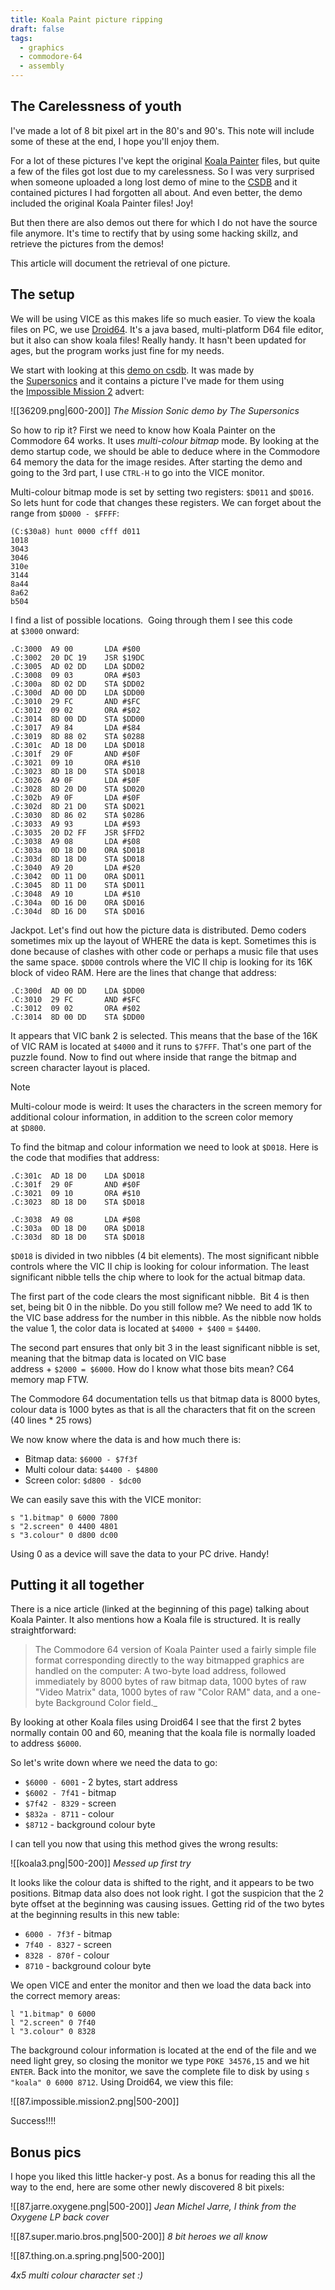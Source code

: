 ```yaml
---
title: Koala Paint picture ripping
draft: false
tags:
  - graphics
  - commodore-64
  - assembly
---
```

## The Carelessness of youth

I've made a lot of 8 bit pixel art in the 80's and 90's. This note will include some of these at the end, I hope you'll enjoy them.
  
For a lot of these pictures I've kept the original [Koala Painter](https://en.wikipedia.org/wiki/KoalaPad) files, but quite a few of the files got lost due to my carelessness. So I was very surprised when someone uploaded a long lost demo of mine to the [CSDB](https://draft.blogger.com/blog/post/edit/2955047293687286184/176038653623719182#) and it contained pictures I had forgotten all about. And even better, the demo included the original Koala Painter files! Joy!
  
But then there are also demos out there for which I do not have the source file anymore. It's time to rectify that by using some hacking skillz, and retrieve the pictures from the demos!

This article will document the retrieval of one picture.

## The setup

We will be using VICE as this makes life so much easier. To view the koala files on PC, we use [Droid64](https://droid64.sourceforge.net/). It's a java based, multi-platform D64 file editor, but it also can show koala files! Really handy. It hasn't been updated for ages, but the program works just fine for my needs.

We start with looking at this [demo on csdb](http://csdb.dk/release/?id=36209). It was made by the [Supersonics](https://draft.blogger.com/blog/post/edit/2955047293687286184/176038653623719182#) and it contains a picture I've made for them using the [Impossible Mission 2](https://draft.blogger.com/blog/post/edit/2955047293687286184/176038653623719182#) advert:

![[36209.png|600-200]]
*The Mission Sonic demo by The Supersonics*
  
So how to rip it? First we need to know how Koala Painter on the Commodore 64 works. It uses *multi-colour bitmap* mode. By looking at the demo startup code, we should be able to deduce where in the Commodore 64 memory the data for the image resides. After starting the demo and going to the 3rd part, I use `CTRL-H` to go into the VICE monitor.

Multi-colour bitmap mode is set by setting two registers: `$D011` and `$D016`. So lets hunt for code that changes these registers. We can forget about the range from `$D000 - $FFFF`:

```
(C:$30a8) hunt 0000 cfff d011  
1018  
3043  
3046  
310e  
3144  
8a44  
8a62  
b504  
```

I find a list of possible locations.  Going through them I see this code at `$3000` onward:  

```
.C:3000  A9 00       LDA #$00  
.C:3002  20 DC 19    JSR $19DC  
.C:3005  AD 02 DD    LDA $DD02  
.C:3008  09 03       ORA #$03  
.C:300a  8D 02 DD    STA $DD02  
.C:300d  AD 00 DD    LDA $DD00  
.C:3010  29 FC       AND #$FC  
.C:3012  09 02       ORA #$02  
.C:3014  8D 00 DD    STA $DD00  
.C:3017  A9 84       LDA #$84  
.C:3019  8D 88 02    STA $0288  
.C:301c  AD 18 D0    LDA $D018  
.C:301f  29 0F       AND #$0F  
.C:3021  09 10       ORA #$10  
.C:3023  8D 18 D0    STA $D018  
.C:3026  A9 0F       LDA #$0F  
.C:3028  8D 20 D0    STA $D020  
.C:302b  A9 0F       LDA #$0F  
.C:302d  8D 21 D0    STA $D021  
.C:3030  8D 86 02    STA $0286  
.C:3033  A9 93       LDA #$93  
.C:3035  20 D2 FF    JSR $FFD2  
.C:3038  A9 08       LDA #$08  
.C:303a  0D 18 D0    ORA $D018  
.C:303d  8D 18 D0    STA $D018  
.C:3040  A9 20       LDA #$20  
.C:3042  0D 11 D0    ORA $D011  
.C:3045  8D 11 D0    STA $D011  
.C:3048  A9 10       LDA #$10  
.C:304a  0D 16 D0    ORA $D016  
.C:304d  8D 16 D0    STA $D016  
```

Jackpot. Let's find out how the picture data is distributed. Demo coders sometimes mix up the layout of WHERE the data is kept. Sometimes this is done because of clashes with other code or perhaps a music file that uses the same space.  `$DD00` controls where the VIC II chip is looking for its 16K block of video RAM. Here are the lines that change that address:  

```
.C:300d  AD 00 DD    LDA $DD00  
.C:3010  29 FC       AND #$FC  
.C:3012  09 02       ORA #$02  
.C:3014  8D 00 DD    STA $DD00
```

It appears that VIC bank 2 is selected. This means that the base of the 16K of VIC RAM is located at `$4000` and it runs to `$7FFF`. That's one part of the puzzle found. Now to find out where inside that range the bitmap and screen character layout is placed.  

>[!Note]
>Multi-colour mode is weird: It uses the characters in the screen memory for additional colour information, in addition to the screen color memory at `$D800`.

To find the bitmap and colour information we need to look at `$D018`. Here is the code that modifies that address:

```
.C:301c  AD 18 D0    LDA $D018  
.C:301f  29 0F       AND #$0F  
.C:3021  09 10       ORA #$10  
.C:3023  8D 18 D0    STA $D018  
  
.C:3038  A9 08       LDA #$08  
.C:303a  0D 18 D0    ORA $D018  
.C:303d  8D 18 D0    STA $D018  
```

`$D018` is divided in two nibbles (4 bit elements). The most significant nibble controls where the VIC II chip is looking for colour information. The least significant nibble tells the chip where to look for the actual bitmap data.  
  
The first part of the code clears the most significant nibble.  Bit 4 is then set, being bit 0 in the nibble. Do you still follow me? We need to add 1K to the VIC base address for the number in this nibble. As the nibble now holds the value 1, the color data is located at `$4000 + $400` = `$4400`.
  
The second part ensures that only bit 3 in the least significant nibble is set, meaning that the bitmap data is located on VIC base address + `$2000 = $6000`. How do I know what those bits mean? C64 memory map FTW.
  
The Commodore 64 documentation tells us that bitmap data is 8000 bytes, colour data is 1000 bytes as that is all the characters that fit on the screen (40 lines * 25 rows)  

We now know where the data is and how much there is:
  
* Bitmap data: `$6000 - $7f3f`
* Multi colour data: `$4400 - $4800`
* Screen color: `$d800 - $dc00`

We can easily save this with the VICE monitor:  

```
s "1.bitmap" 0 6000 7800  
s "2.screen" 0 4400 4801  
s "3.colour" 0 d800 dc00  
```

Using 0 as a device will save the data to your PC drive. Handy!  
  
## Putting it all together

There is a nice article (linked at the beginning of this page) talking about Koala Painter. It also mentions how a Koala file is structured. It is really straightforward:  
  
>The Commodore 64 version of Koala Painter used a fairly simple file format corresponding directly to the way bitmapped graphics are handled on the computer: A two-byte load address, followed immediately by 8000 bytes of raw bitmap data, 1000 bytes of raw "Video Matrix" data, 1000 bytes of raw "Color RAM" data, and a one-byte Background Color field._  
  
By looking at other Koala files using Droid64 I see that the first 2 bytes normally contain 00 and 60, meaning that the koala file is normally loaded to address `$6000`.
  
So let's write down where we need the data to go:  
  
* `$6000 - 6001` - 2 bytes, start address
* `$6002 - 7f41` - bitmap
* `$7f42 - 8329` - screen
* `$832a - 8711` - colour
* `$8712` - background colour byte
  
I can tell you now that using this method gives the wrong results:  

![[koala3.png|500-200]]
*Messed up first try*

It looks like the colour data is shifted to the right, and it appears to be two positions. Bitmap data also does not look right. I got the suspicion that the 2 byte offset at the beginning was causing issues. Getting rid of the two bytes at the beginning results in this new table:

* `6000 - 7f3f` - bitmap
* `7f40 - 8327` - screen
* `8328 - 870f` - colour
* `8710` - background colour byte

We open VICE and enter the monitor and then we load the data back into the correct memory areas:

```
l "1.bitmap" 0 6000 
l "2.screen" 0 7f40  
l "3.colour" 0 8328  
```

The background colour information is located at the end of the file and we need light grey, so closing the monitor we type `POKE 34576,15` and we hit `ENTER`. Back into the monitor, we save the complete file to disk by using `s "koala" 0 6000 8712`. Using Droid64, we view this file:

![[87.impossible.mission2.png|500-200]]

Success!!!!  

## Bonus pics

I hope you liked this little hacker-y post. As a bonus for reading this all the way to the end, here are some other newly discovered 8 bit pixels:  

![[87.jarre.oxygene.png|500-200]]
*Jean Michel Jarre, I think from the Oxygene LP back cover*

![[87.super.mario.bros.png|500-200]]
*8 bit heroes we all know*

![[87.thing.on.a.spring.png|500-200]]

*4x5 multi colour character set :)*
